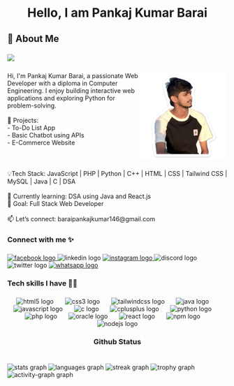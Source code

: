 <h1 align="center">Hello, I am Pankaj Kumar Barai</h1>

###

<h2 align="left">💫 About Me</h2>

###

<div align="left">
  <img src="https://visitor-badge.laobi.icu/badge?page_id=baraipankajkumar.baraipankajkumar&"  />
</div>

###

<img align="right" height="200" src="pankaj.png"  />

###

<p align="left">Hi, I'm Pankaj Kumar Barai, a passionate Web Developer with a diploma in Computer Engineering. I enjoy building interactive web applications and exploring Python for problem-solving.<br><br>💼 Projects:<br>- To-Do List App<br>- Basic Chatbot using APIs<br>- E-Commerce Website</p>

###

<br clear="both">

<p align="left">💡Tech Stack: JavaScript | PHP | Python | C++ | HTML | CSS | Tailwind CSS | MySQL | Java | C | DSA<br><br>🌱 Currently learning: DSA using Java and React.js<br>🎯 Goal: Full Stack Web Developer<br><br>📫 Let’s connect: baraipankajkumar146@gmail.com</p>

###

<h3 align="left">Connect with me ✨</h3>

###

<div align="left">
  <a href="https://www.facebook.com/baraipankajkumar" target="_blank">
    <img src="https://img.shields.io/static/v1?message=Facebook&logo=facebook&label=&color=1877F2&logoColor=white&labelColor=&style=for-the-badge" height="30" alt="facebook logo"  />
  </a>
  <img src="https://img.shields.io/static/v1?message=LinkedIn&logo=linkedin&label=&color=0077B5&logoColor=white&labelColor=&style=for-the-badge" height="30" alt="linkedin logo"  />
  <a href="https://www.instagram.com/_p_an_kaj" target="_blank">
    <img src="https://img.shields.io/static/v1?message=Instagram&logo=instagram&label=&color=E4405F&logoColor=white&labelColor=&style=for-the-badge" height="30" alt="instagram logo"  />
  </a>
  <img src="https://img.shields.io/static/v1?message=Discord&logo=discord&label=&color=7289DA&logoColor=white&labelColor=&style=for-the-badge" height="30" alt="discord logo"  />
  <img src="https://img.shields.io/static/v1?message=Twitter&logo=twitter&label=&color=1DA1F2&logoColor=white&labelColor=&style=for-the-badge" height="30" alt="twitter logo"  />
  <a href="https://api.whatsapp.com/send/?phone=9779819871701&text&type=phone_number&app_absent=0" target="_blank">
    <img src="https://img.shields.io/static/v1?message=Whatsapp&logo=whatsapp&label=&color=25D366&logoColor=white&labelColor=&style=for-the-badge" height="30" alt="whatsapp logo"  />
  </a>
</div>

###

<h3 align="left">Tech skills I have 🧑‍💻</h3>

###

<div align="center">
  <img src="https://skillicons.dev/icons?i=html" height="40" alt="html5 logo"  />
  <img width="18" />
  <img src="https://skillicons.dev/icons?i=css" height="40" alt="css3 logo"  />
  <img width="18" />
  <img src="https://skillicons.dev/icons?i=tailwind" height="40" alt="tailwindcss logo"  />
  <img width="18" />
  <img src="https://skillicons.dev/icons?i=java" height="40" alt="java logo"  />
  <img width="18" />
  <img src="https://skillicons.dev/icons?i=js" height="40" alt="javascript logo"  />
  <img width="18" />
  <img src="https://cdn.simpleicons.org/c/A8B9CC" height="40" alt="c logo"  />
  <img width="18" />
  <img src="https://skillicons.dev/icons?i=cpp" height="40" alt="cplusplus logo"  />
  <img width="18" />
  <img src="https://cdn.simpleicons.org/python/3776AB" height="40" alt="python logo"  />
  <img width="18" />
  <img src="https://cdn.simpleicons.org/php/777BB4" height="40" alt="php logo"  />
  <img width="18" />
  <img src="https://cdn.jsdelivr.net/gh/devicons/devicon/icons/oracle/oracle-original.svg" height="40" alt="oracle logo"  />
  <img width="18" />
  <img src="https://cdn.jsdelivr.net/gh/devicons/devicon/icons/react/react-original.svg" height="40" alt="react logo"  />
  <img width="18" />
  <img src="https://cdn.jsdelivr.net/gh/devicons/devicon/icons/npm/npm-original-wordmark.svg" height="40" alt="npm logo"  />
  <img width="18" />
  <img src="https://cdn.jsdelivr.net/gh/devicons/devicon/icons/nodejs/nodejs-original.svg" height="40" alt="nodejs logo"  />
</div>

###

<h3 align="center">Github Status</h3>

###

<br clear="both">

<div align="left">
  <img src="https://github-readme-stats.vercel.app/api?username=baraipankajkumar&hide_title=false&hide_rank=false&show_icons=true&include_all_commits=true&count_private=true&disable_animations=false&theme=dracula&locale=en&hide_border=false&order=1" height="150" alt="stats graph"  />
  <img src="https://github-readme-stats.vercel.app/api/top-langs?username=baraipankajkumar&locale=en&hide_title=false&layout=compact&card_width=320&langs_count=5&theme=dracula&hide_border=false&order=2" height="150" alt="languages graph"  />
  <img src="https://streak-stats.demolab.com?user=baraipankajkumar&locale=en&mode=daily&theme=dracula&hide_border=false&border_radius=5&order=3" height="150" alt="streak graph"  />
  <img src="https://github-profile-trophy.vercel.app?username=baraipankajkumar&theme=dracula&column=-1&row=1&margin-w=8&margin-h=8&no-bg=false&no-frame=false&order=4" height="150" alt="trophy graph"  />
  <img src="https://github-readme-activity-graph.vercel.app/graph?username=baraipankajkumar&radius=16&theme=react&area=true&order=5" height="300" alt="activity-graph graph"  />
</div>

###
